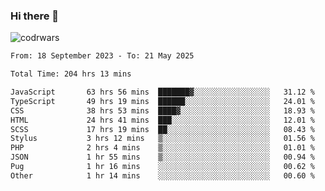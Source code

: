 ### Hi there 👋


![codrwars](https://www.codewars.com/users/rsschool_c9af20f58c35c696/badges/micro) 

<!--START_SECTION:waka-->

```txt
From: 18 September 2023 - To: 21 May 2025

Total Time: 204 hrs 13 mins

JavaScript       63 hrs 56 mins  ███████▓░░░░░░░░░░░░░░░░░   31.12 %
TypeScript       49 hrs 19 mins  ██████░░░░░░░░░░░░░░░░░░░   24.01 %
CSS              38 hrs 53 mins  ████▓░░░░░░░░░░░░░░░░░░░░   18.93 %
HTML             24 hrs 41 mins  ███░░░░░░░░░░░░░░░░░░░░░░   12.01 %
SCSS             17 hrs 19 mins  ██░░░░░░░░░░░░░░░░░░░░░░░   08.43 %
Stylus           3 hrs 12 mins   ▒░░░░░░░░░░░░░░░░░░░░░░░░   01.56 %
PHP              2 hrs 4 mins    ▒░░░░░░░░░░░░░░░░░░░░░░░░   01.01 %
JSON             1 hr 55 mins    ▒░░░░░░░░░░░░░░░░░░░░░░░░   00.94 %
Pug              1 hr 16 mins    ░░░░░░░░░░░░░░░░░░░░░░░░░   00.62 %
Other            1 hr 14 mins    ░░░░░░░░░░░░░░░░░░░░░░░░░   00.60 %
```

<!--END_SECTION:waka-->
